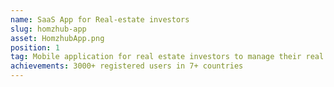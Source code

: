 ```yaml
---
name: SaaS App for Real-estate investors
slug: homzhub-app
asset: HomzhubApp.png
position: 1
tag: Mobile application for real estate investors to manage their real estate assets from anywhere in the world. 
achievements: 3000+ registered users in 7+ countries
---
```


